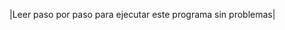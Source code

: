 |Leer paso por paso para ejecutar este programa sin problemas|

<Instalar las dependencias Flask y Pyhton Dotenv>
<En el fichero create.sql está la estructura de el archivo sql>